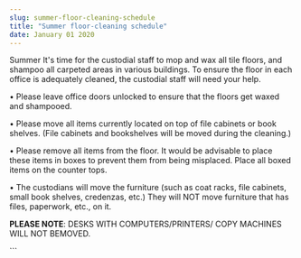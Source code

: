 ```yaml
---
slug: summer-floor-cleaning-schedule
title: "Summer floor-cleaning schedule"
date: January 01 2020
---
```


  
<p>
  Summer It's time for the custodial staff to mop and wax all tile floors, and
  shampoo all carpeted areas in various buildings. To ensure the floor in each
  office is adequately cleaned, the custodial staff will need your help.
</p>
<p>
  • Please leave office doors unlocked to ensure that the floors get waxed and
  shampooed.
</p>
<p>
  • Please move all items currently located on top of file cabinets or book
  shelves. &#40;File cabinets and bookshelves will be moved during the
  cleaning.&#41;
</p>
<p>
  • Please remove all items from the floor. It would be advisable to place these
  items in boxes to prevent them from being misplaced. Place all boxed items on
  the counter tops.
</p>
<p>
  • The custodians will move the furniture &#40;such as coat racks, file
  cabinets, small book shelves, credenzas, etc.&#41; They will NOT move
  furniture that has files, paperwork, etc., on it.
</p>
<p>
  <strong>PLEASE NOTE</strong>: DESKS WITH COMPUTERS/PRINTERS/ COPY MACHINES
  WILL NOT BEMOVED.
</p>
```
